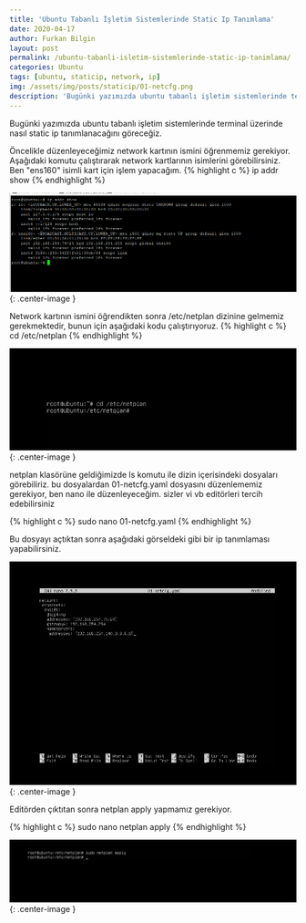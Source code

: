 ```yaml
---
title: 'Ubuntu Tabanlı İşletim Sistemlerinde Static Ip Tanımlama'
date: 2020-04-17
author: Furkan Bilgin
layout: post
permalink: /ubuntu-tabanli-isletim-sistemlerinde-static-ip-tanimlama/
categories: Ubuntu
tags: [ubuntu, staticip, network, ip]
img: /assets/img/posts/staticip/01-netcfg.png
description: 'Bugünki yazımızda ubuntu tabanlı işletim sistemlerinde terminal üzerinde nasıl static ip tanımlanacağını göreceğiz.'
---
```


Bugünki yazımızda ubuntu tabanlı işletim sistemlerinde terminal üzerinde nasıl static ip tanımlanacağını göreceğiz.

Öncelikle düzenleyeceğimiz network kartının ismini öğrenmemiz gerekiyor. Aşağıdaki komutu çalıştırarak network kartlarının isimlerini görebilirsiniz. Ben "ens160" isimli kart için işlem yapacağım.
{% highlight c %}
ip addr show
{% endhighlight %}

![Picture description](/assets/img/posts/staticip/ip-addr.png){: .center-image }

Network kartının ismini öğrendikten sonra /etc/netplan dizinine gelmemiz gerekmektedir, bunun için aşağıdaki kodu çalıştırıyoruz.
{% highlight c %}
cd /etc/netplan
{% endhighlight %}

![Picture description](/assets/img/posts/staticip/cd-etc.png){: .center-image }

netplan klasörüne geldiğimizde ls komutu ile dizin içerisindeki dosyaları görebiliriz.
bu dosyalardan 01-netcfg.yaml dosyasını düzenlememiz gerekiyor, ben nano ile düzenleyeceğim. sizler vi vb editörleri tercih edebilirsiniz

{% highlight c %} 
sudo nano 01-netcfg.yaml
{% endhighlight %}

Bu dosyayı açtıktan sonra aşağıdaki görseldeki gibi bir ip tanımlaması yapabilirsiniz.

![Picture description](/assets/img/posts/staticip/01-netcfg.png){: .center-image }

Editörden çıktıtan sonra netplan apply yapmamız gerekiyor.

{% highlight c %} 
sudo nano netplan apply
{% endhighlight %}

![Picture description](/assets/img/posts/staticip/netcfg-apply.png){: .center-image }